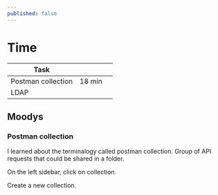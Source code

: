```yaml
---
published: false
---
```

# Time

| Task               |         |          |  
|--------------------|---------|----------|
| Postman collection | 18 min  |    |
| LDAP               |         | 


## Moodys

### Postman collection

I learned about the terminalogy called postman collection. Group of API requests that could be shared in a folder.

On the left sidebar, click on collection.

Create a new collection.


